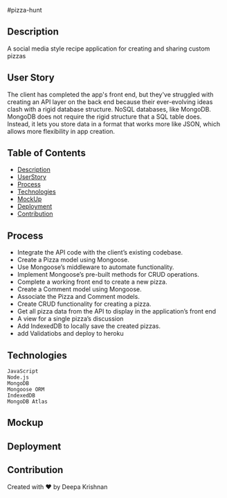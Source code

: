 #pizza-hunt
## Description 
A social media style recipe application for creating and sharing custom pizzas
## User Story  
The client has completed the app's front end, but they've struggled with creating an API layer on the back end because their ever-evolving ideas clash with a rigid database structure.
NoSQL databases, like MongoDB. MongoDB does not require the rigid structure that a SQL table does. Instead, it lets you store data in a format that works more like JSON, which allows more flexibility in app creation.

 ## Table of Contents 
  * [Description](#description)
  * [UserStory](#userstory)
  * [Process](#process)
  * [Technologies](#technologies)
  * [MockUp](#mockup)
  * [Deployment](#deployment)
  * [Contribution](#contribution)
  
## Process
* Integrate the API code with the client’s existing codebase.
* Create a Pizza model using Mongoose.
* Use Mongoose’s middleware to automate functionality.
* Implement Mongoose’s pre-built methods for CRUD operations.
* Complete a working front end to create a new pizza.
* Create a Comment model using Mongoose.
* Associate the Pizza and Comment models.
* Create CRUD functionality for creating a pizza.
* Get all pizza data from the API to display in the application’s front end
* A view for a single pizza’s discussion
* Add IndexedDB to locally save the created pizzas.
* add Validatiobs and deploy to heroku

## Technologies 
    JavaScript
    Node.js
    MongoDB
    Mongoose ORM
    IndexedDB
    MongoDB Atlas
## Mockup 

## Deployment 

## Contribution 
 Created with ❤️ by Deepa Krishnan

